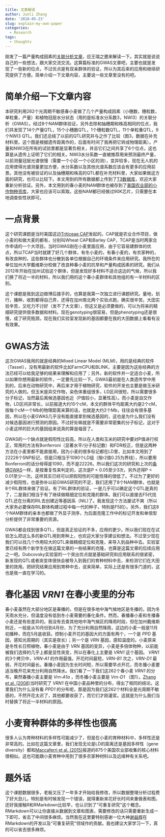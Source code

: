 ```yaml
---
title: 文章解读
author: Junli Zhang
date: '2018-05-23'
slug: explain-my-own-paper
categories:
  - Research
tags:
  - thoughts
---
```

刚发了一篇产量构成因素的[关联分析文章](https​://doi.org/10.1007/s0012​2-018-3111-9)，应王瑞之邀来解读一下。其实就是说说自己的一些想法，跟大家交流交流。这算篇标准的GWAS文章吧，主要也就是发现了一些新的位点，不过优点是有双亲群体的验证，所以为其后来的应用和继续研究提供了方便。简单介绍一下文章内容，主要说一些文章里没有的吧。

# 简单介绍一下文章内容
本研究利用262个光周期不敏感春小麦做了几个产量构成因素（小穗数，穗粒数，单粒重，产量）和植物冠层水分状态（用的是标准水分系数3，NWI3）的关联分析（GWAS）。经过8个NAM群体验证，另外去除和抽穗期和株高相同的位点，我们共发现了14个产量QTL，15个小穗数QTL，1个穗粒数QTL，11个单粒重QTL，9个NWI3 QTL。我们还总结了以前的QTL研究并与之作了比较（图3，数据在补充材料里。这个图是根据遗传距离作的，后面有时间了我再把它转成物理距离）。产量和NWI3在所有的试验里都是显著负相关，并且它们之间共享了6个位点，这也算是从遗传上证明了它们的相关。NWI3水分系数一直被推荐用来预测最终产量，以前测量冠层光谱很慢（需要一个小区一个小区的测），变异较多，现在无人机的应用使得光谱测量更加方便，水分系数以及其他光谱系数应该会有更多的应用前景。其他没有被验证的以及抽穗期和株高的QTL都在补充材料里，大家如果做这方面的研究，也可以比较下。本文用到的所有数据都上传到了[T3数据库](https://triticeaetoolbox.org/wheat/)，欢迎大家重新分析验证。另外，本文用到的春小麦的NAM群体也被存到了[美国农业部的小作物种资库](https://www.ars.usda.gov/pacific-west-area/aberdeen-id/small-grains-and-potato-germplasm-research/)，大家也应该可以索取。这些NAM都已经做过90K芯片，只需要在本地调查些性状即可。

# 一点背景
这个研究课题是当时美国这边[Triticeae CAP](https://www.triticeaecap.org/)发起的。CAP就是农业合作项目，做小麦的和做大麦的都有，分别叫Wheat CAP和Barley CAP，TCAP是当时两家合作申请的一个大项目。当时GWAS刚在小麦里面应用，由于它容易建群体的优点，所以TCAP当时就建了好几个群体，有冬小麦的，有春小麦的，有农家种的，有改良种的，这些群体也分散到各单位根据自己的环境条件来应用研究。我所在的单位加州大学戴维斯分校做了改良种春小麦的抗旱和产量构成因素的研究。我们从2012年开始在加州试验这个群体，但是发现好多材料不适合这边的气候，所以我们换了将近一半的材料，所以我们用的这个春小麦群体和其他组的有一半材料的区别。

这个课题是我到这边做博后接手的，也算是我第一次独立进行课题研究。量地，划行，播种，收割都得自己弄，还得在加州南北两个实验点跑，确实很辛苦。大田实验辛苦，又吃力不讨好（发不了大文章），但这又是必须要做的，可以为将来的精细研究提供很多数据和材料。现在genotyping很容易，但是phenotyping还是很慢，成了研究瓶颈。现在我们实验室发现新的基因都要在我的大田数据上看看有没有效果。

# GWAS方法
这次GWAS我用的就是经典的Mixed Linear Model (MLM)，用的是经典的软件（Tassel），没有用最新的软件比如FarmCPU和BLINK，主要是因为这些经典的方法已经可以给我足够的结果来理解和应用了；另外，新的软件并一定适合小麦，所以如果你想用最新的软件，一定要先比较一下。GWAS最初是在人类遗传学中用到的，后来在动物研究中，再后来才用于植物研究，软件的开发也主要是做玉米研究的人做的。但玉米是异交作物，染色体重组很多，LD区间很短，所以需要很多分子标记，当然最后离候选基因也近（P值较小，显著性高）。而小麦是自交作物，LD区间非常长，以前报道大约10个cM，本文的群体平均距离大约是2个cM，按每个cM一个Mb的物理距离来算的话，也就是大约2个Mb，往往会有很多基因，所以在小麦GWAS几乎没有能直接拿到候选基因的，这也是为什么我们没有对候选基因进行预测的原因。不过好处嘛就是不需要非常密集的分子标记，这对于小麦这样的巨大的基因组来说真的算是福音了。

GWAS的一个缺点就是假阳性比较高，所以在人类和玉米的研究中要对P值进行校正，常用的方法有Bonferroni（显著水平/分子标记数）和FDR校正，但是这两种方法在小麦里都不能直接用，因为小麦的很多标记都在LD里，比如本文用到了22226个SNP标记，但是只相当于1090个LD组（按r2值0.25为界线），所以要用Bonferroni的话分母得是1090，而不是22226。所以我们这次的研究和上次的[条锈GWAS](http://www.g3journal.org/content/5/3/449.long)一样，是按重复性来判定的，这次是P < 0.05至少3次，另外还得P < 0.01至少一次。这样其实已经可以把假阳性的可能性降的很低了。不过为了更好的减少假阳性，也是弥补以前GWAS研究的不足，我们还用了8个NAM群体，也就是8个RIL群体来做了验证。有了RIL群体的验证，一是几乎可以确定这个QTL是真的了，二是我们相当于有了继续做精细定位和克隆的群体。我们可以直接去F5代找QTL还在分离的RIL去创建近等基因系（NIL)了。我发现这个方法屡试不爽（所以大家务必要保存RIL群体构建过程中每一代的种子，特别是F5的）。另外，我们这8个NAM群体的亲本也都做了外显子测序，为后面克隆工作中的标记开发和单倍型分析提供了非常重要的资源。

GWAS都会找到很多QTL，但是真正验证的不多，应用的更少。所以我们现在在试验怎么把这么多的新QTL用到育种上，也欢迎大家分享建议和想法。不过至少现在我们可以找几个作用较大的QTL来做精细定位和克隆，来导入到品种中去。实验室里已经有两个新学生在做这篇文章的一些结果的克隆，也算是这篇文章的后续应用之一吧。Dubcovsky实验室的一个突出优点就是基础研究和应用联系的很紧密，新发现的QTL或者突变体很快会被导入到我们的育种材料中去，来检测它们在大田里的效用。把研究结果应用到育种中去，说来简单，实际上还是有很多门道的，这也是我一直在学习的。

# 春化基因 _VRN1_ 在春小麦里的分布
春小麦虽然在大部分地区是春播的，但是在很多地中海气候地区是冬播的，因为冬天雨水充分，但温度没有低到冬小麦需要的春化条件。然而，春播春小麦和冬播春小麦还是有些差异的。我没有去查其他地中海气候区的降雨时段，但在加州戴维斯附近，一般是从10月份到4月份，为了充分利用自然降雨，这边的小麦一般是11月初播种，而在5月底收获。控制小麦开花的基因大的方面有两个，一个是 _PPD_ 基因，感知光周期的（其实是夜长）；另一个是 _VRN_ 基因，感知温度的。小麦原来是冬性长日照植物，春小麦是由于 _VRN_ 基因的变异，小麦是多倍体物种，以前能被我们选择的几乎上都是显性突变，所以在春化上主要是 _VRN1_ 这个基因。 _VRN1_ 的3个拷贝中，_VRN-A1_ 的作用最强，开花时间最短，_VRN-B1_ 次之，_VRN-D1_ 最弱，开花时间最长。春播小麦因为生长时间短，所以需要早点开花，而冬播小麦要适当晚开花来充分利用自然降水。我们看了一下我们这262个春小麦 _VRN1_ 的分布，果然春播小麦主要是 _Vrn-A1a_ ，而冬播小麦主要是 _Vrn-D1_ （图1）。[Zhang et al. (2008)](https://dl.sciencesocieties.org/publications/cs/abstracts/48/2/458)当时研究了 _VRN1_ 在中国小麦品种里的分布，得出了相同的结论。这里我们为什么没有看 _PPD1_ 的分布呢，那是因为我们这262个材料全是光周期不敏感的，不然开花太迟了，其他都要收获了，而它们才刚灌浆。这就是为什么我们当时替换了将近一半材料的原因。

# 小麦育种群体的多样性也很高
很多人认为育种材料的多样性可能减少了，但是在小麦的育种材料中，多样性还是非常高的。比如在这篇文章里，我们发现无论是LD的距离还是基因多样性（gene diversity）都和[Maccaferri et al. (2015)](http://www.g3journal.org/content/5/3/449.long)报道的875个美国农业部收集的核心材料很相似。这也可能跟小麦育种中用到了很多农家种材料以及远缘种有关系吧。

# 题外话
这个课题数据很多，老板又压了一年多才开始给我修改，所以数据整理分析过程费了好大劲儿，特别是有时候发现一个错误，就得重新来花好长时间来重做表和图。还好我接触R和RMarkdown比较早，也认识到了“可重复研究”这个概念。RMarkdown可以让你直接从数据到文章和图表，需要修改的话只需要重新生成一下即可，省去了中间很多麻烦。当然我在这里要特别感谢一位大神[谢益辉](https://yihui.name/)在RMarkdown的开发以及“可重复研究”领域作的贡献。我也建议大家学习一下，真的可以省去很多麻烦。
